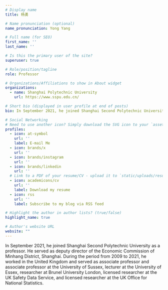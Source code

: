 ```yaml
---
# Display name
title: 杨勇

# Name pronunciation (optional)
name_pronunciation: Yong Yang

# Full name (for SEO)
first_name: ''
last_name: ''

# Is this the primary user of the site?
superuser: true

# Role/position/tagline
role: Professor

# Organizations/Affiliations to show in About widget
organizations:
  - name: Shanghai Polytechnic University
    url: https://www.sspu.edu.cn/

# Short bio (displayed in user profile at end of posts)
bio: In September 2021, he joined Shanghai Second Polytechnic University as a professor. He served as deputy director of the Economic Commission of Minhang District, Shanghai. During the period from 2009 to 2021, he worked in the United Kingdom and served as associate professor and associate professor at the University of Sussex, lecturer at the University of Essex, researcher at Brunel University London, licensed researcher at the UK Safety Data Service, and licensed researcher at the UK Office for National Statistics.

# Social Networking
# Need to use another icon? Simply download the SVG icon to your `assets/media/icons/` folder.
profiles:
  - icon: at-symbol
    url: ''
    label: E-mail Me
  - icon: brands/x
    url: ''
  - icon: brands/instagram
    url: ''
  - icon: brands/linkedin
    url: ''
  # Link to a PDF of your resume/CV - upload it to `static/uploads/resume.pdf`
  - icon: academicons/cv
    url: ''
    label: Download my resume
  - icon: rss
    url: ''
    label: Subscribe to my blog via RSS feed

# Highlight the author in author lists? (true/false)
highlight_name: true

# Author's website URL
website: ""
---
```


In September 2021, he joined Shanghai Second Polytechnic University as a professor. He served as deputy director of the Economic Commission of Minhang District, Shanghai. During the period from 2009 to 2021, he worked in the United Kingdom and served as associate professor and associate professor at the University of Sussex, lecturer at the University of Essex, researcher at Brunel University London, licensed researcher at the UK Safety Data Service, and licensed researcher at the UK Office for National Statistics.